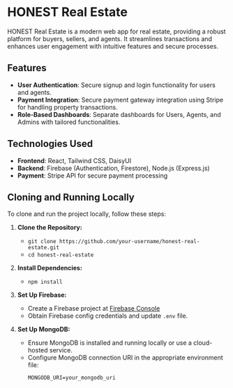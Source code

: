 # HONEST Real Estate

HONEST Real Estate is a modern web app for real estate, providing a robust platform for buyers, sellers, and agents. It streamlines transactions and enhances user engagement with intuitive features and secure processes.

## Features

- **User Authentication**: Secure signup and login functionality for users and agents.
- **Payment Integration**: Secure payment gateway integration using Stripe for handling property transactions.
- **Role-Based Dashboards**: Separate dashboards for Users, Agents, and Admins with tailored functionalities.

## Technologies Used

- **Frontend**: React, Tailwind CSS, DaisyUI
- **Backend**: Firebase (Authentication, Firestore), Node.js (Express.js)
- **Payment**: Stripe API for secure payment processing

## Cloning and Running Locally

To clone and run the project locally, follow these steps:

1. **Clone the Repository:**
   - `git clone https://github.com/your-username/honest-real-estate.git`
   - `cd honest-real-estate`

2. **Install Dependencies:**
   - `npm install`

3. **Set Up Firebase:**
   - Create a Firebase project at [Firebase Console](https://console.firebase.google.com/)
   - Obtain Firebase config credentials and update `.env` file.
4. **Set Up MongoDB:**
   - Ensure MongoDB is installed and running locally or use a cloud-hosted service.
   - Configure MongoDB connection URI in the appropriate environment file:
     ```
     MONGODB_URI=your_mongodb_uri
     ```


